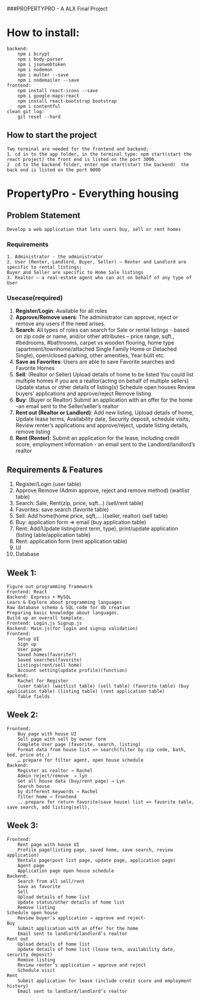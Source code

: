 
###PROPERTYPRO - A ALX Final Project
# How to install:
    backend:
        npm i bcrypt
        npm i body-parser
        npm i jsonwebtoken
        npm i nodemon
        npm i multer --save
        npm i nodemailer --save
    frontend:
        npm install react-icons --save
        npm i google-maps-react
        npm install react-bootstrap bootstrap
        npm i contentful
    clean git log:
        git reset --hard

## How to start the project
    Two terminal are needed for the frontend and backend;
    1. cd in to the app folder, in the terminal type: npm start(start the react project) the front end is listed on the port 3000.
    2  cd to the backend folder, enter npm start(start the backend)  the back end is listed on the port 9000
    

# PropertyPro - Everything housing

## Problem Statement
    Develop a web application that lets users buy, sell or rent homes

### Requirements
    1. Administrator - the administrator
    2. User (Renter, Landlord, Buyer, Seller) – Renter and Landlord are specific to rental listings;
    Buyer and Seller are specific to Home Sale listings
    3. Realtor – a real-estate agent who can act on behalf of any type of User 

### Usecase(required)
1. <strong>Register/Login</strong>: 
    Available for all roles
2. <strong>
    Approve/Remove users</strong>: The administrator can approve, reject or remove any users if the
    need arises.
3. <strong>Search</strong>: 
    All types of roles can search for Sale or rental listings - based on zip code or name, and/or other attributes – price range, sqft., #bedrooms, #bathrooms, carpet vs
    wooden flooring, home type (apartment/townhome/attached Single Family Home or Detached
    Single), open/closed parking, other amenities, Year built etc.
4. <strong>Save as Favorites</strong>: 
    Users are able to save Favorite searches and Favorite Homes
5. <strong>Sell</strong>: (Realtor or Seller)
    Upload details of home to be listed
    You could list multiple homes if you are a realtor(acting on behalf of multiple sellers)
    Update status or other details of listing(s)
    Schedule open houses
    Review buyers’ applications and approve/reject
    Remove listing
6. <strong>Buy</strong>: (Buyer or Realtor)
    Submit an application with an offer for the home –an email sent to the Seller/seller’s realtor
7. <strong>Rent out (Realtor or Landlord)</strong>: 
    Add new listing, Upload details of home, Update lease terms,
    Availability date, Security deposit, schedule visits, Review renter’s applications and
    approve/reject, update listing details, remove listing
8. <strong>Rent (Renter)</strong>: 
    Submit an application for the lease, including credit score, employment
    information - an email sent to the Landlord/landlord’s realtor

## Requirements & Features
1. Register/Login (user table)
2. Approve Remove (Admin approve, reject and remove method) (waitlist table)
3. Search: Sale, Rent(zip, price, sqft...) (sell/rent table)
4. Favorites: save search (favorite table)
5. Sell: Add home(home price, sqft,... )(seller, realtor) (sell table)
6. Buy: application form => email (buy application table)
7. Rent: Add/Update listing(rent term, type), print/update application (listing table/application table)
8. Rent: application form (rent application table)
9. UI
10.  Database

## Week 1: 
    Figure out programming framework
    Frontend: React 
    Backend: Express + MySQL
    Learn & Explore about programming languages
    Raw database schema & SQL code for db creation
    Preparing basic knowledge about languages.
    Build up an overall template.
    Frontend: Login.js Signup.js
    Backend: Main.js(for login and signup validation)
    Frontend: 
        Setup UI
        Sign up 
        User page
        Saved homes(favorite?)
        Saved searches(favorite)
        Listings(rent/sell home)
        Account setting(update profile)(function)
    Backend: 
        Rachel for Register
        (user table) (waitlist table) (sell table) (favorite table) (buy application table) (listing table) (rent application table)
        Table fields

## Week 2:
    Frontend: 
        Buy page with house UI
        Sell page with sell by owner form
        Complete User page (favorite, search, listing) 
        Format data from house list => search(filter by zip code, bath, bed, price etc.)
        … prepare for filter agent, open house schedule
    Backend: 
        Register as realtor → Rachel
        Admin reject/remove  → lyn
        Get all house data (buy/rent page) → Lyn
        Search house
        by different keywords → Rachel
        filter home → frontend
        ...prepare for return favorite(save house) list => favorite table, save search, add listing(sell), 

## Week 3:
    Frontend: 
        Rent page with house UI
        Profile page(listing page, saved home, save search, review application) 
        Rentals page(post list page, update page, application page) 
        Agent page 
        Application page open house schedule
    Backend: 
        Search from all sell/rent
        Save as favorite
        Sell
        Upload details of home list 
        Update status/other details of home list 
        Remove listing 
    Schedule open house 
        Review buyer’s application → approve and reject-
    Buy
        Submit application with an offer for the home
        Email sent to landlord/landlord’s realtor
    Rent out
        Upload details of home list
        Update details of home list (lease term, availability date, security deposit)
        Remove listing
        Review renter’s application → approve and reject
        Schedule visit
    Rent
        Submit application for lease (include credit score and employment history)
        Email sent to landlord/landlord’s realtor


